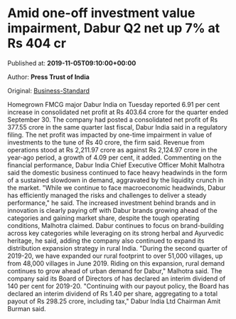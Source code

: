 
# Amid one-off investment value impairment, Dabur Q2 net up 7% at Rs 404 cr

Published at: **2019-11-05T09:10:00+00:00**

Author: **Press Trust of India**

Original: [Business-Standard](https://www.business-standard.com/article/pti-stories/dabur-q2-net-profit-up-7-pc-at-rs-403-64-crore-119110500821_1.html)

Homegrown FMCG major Dabur India on Tuesday reported 6.91 per cent increase in consolidated net profit at Rs 403.64 crore for the quarter ended September 30.
The company had posted a consolidated net profit of Rs 377.55 crore in the same quarter last fiscal, Dabur India said in a regulatory filing.
The net profit was impacted by one-time impairment in value of investments to the tune of Rs 40 crore, the firm said.
Revenue from operations stood at Rs 2,211.97 crore as against Rs 2,124.97 crore in the year-ago period, a growth of 4.09 per cent, it added.
Commenting on the financial performance, Dabur India Chief Executive Officer Mohit Malhotra said the domestic business continued to face heavy headwinds in the form of a sustained slowdown in demand, aggravated by the liquidity crunch in the market.
"While we continue to face macroeconomic headwinds, Dabur has efficiently managed the risks and challenges to deliver a steady performance," he said.
The increased investment behind brands and in innovation is clearly paying off with Dabur brands growing ahead of the categories and gaining market share, despite the tough operating conditions, Malhotra claimed.
Dabur continues to focus on brand-building across key categories while leveraging on its strong herbal and Ayurvedic heritage, he said, adding the company also continued to expand its distribution expansion strategy in rural India.
"During the second quarter of 2019-20, we have expanded our rural footprint to over 51,000 villages, up from 48,000 villages in June 2019. Riding on this expansion, rural demand continues to grow ahead of urban demand for Dabur," Malhotra said.
The company said its Board of Directors of has declared an interim dividend of 140 per cent for 2019-20.
"Continuing with our payout policy, the Board has declared an interim dividend of Rs 1.40 per share, aggregating to a total payout of Rs 298.25 crore, including tax," Dabur India Ltd Chairman Amit Burman said.

